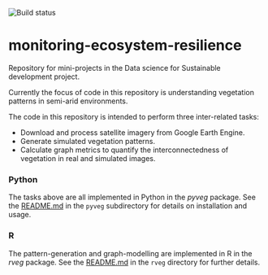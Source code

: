 ![Build status](https://api.travis-ci.com/alan-turing-institute/monitoring-ecosystem-resilience.svg?branch=develop)

# monitoring-ecosystem-resilience
Repository for mini-projects in the Data science for Sustainable development project.

Currently the focus of code in this repository is understanding vegetation patterns in semi-arid environments.

The code in this repository is intended to perform three inter-related tasks:
* Download and process satellite imagery from Google Earth Engine.
* Generate simulated vegetation patterns.
* Calculate graph metrics to quantify the interconnectedness of vegetation in real and simulated images.

### Python

The tasks above are all implemented in Python in the *pyveg* package. See the [README.md](pyveg/README.md) in the `pyveg` subdirectory for details on installation and usage.

### R

The pattern-generation and graph-modelling are implemented in R in the *rveg* package.  See the [README.md](rveg/README.md) in the `rveg` directory for further details.
